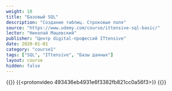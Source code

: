 ```yaml
---
weight: 10
title: "Базовый SQL"
description: "Создание таблиц. Строковые поля"
source: "https://www.udemy.com/course/ittensive-sql-basic/"
lector: "Николай Мацевский"
publisher: "Центр digital-профессий ITtensive"
date: 2020-01-01
category: "course1"
tags: ["SQL", "ITtensive", "Базы данных"]
layout: course
hidden: false
---
```

{{<players>}}
    {{<protonvideo 493436eb4931e6f3382fb821cc0a56f3>}}
{{</players>}}